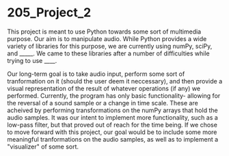 # 205_Project_2

This project is meant to use Python towards some sort of multimedia purpose.  Our aim is to manipulate audio.  While 
Python provides a wide variety of libraries for this purpose, we are currently using numPy, sciPy, and _____.  We came to
these libraries after a number of difficulties while trying to use ____.

Our long-term goal is to take audio input, perform some sort of tranformation on it (should the user deem it neccessary),
and then provide a visual representation of the result of whatever operations (if any) we performed.  Currently, the 
program has only basic functionality- allowing for the reversal of a sound sample or a change in time scale.  These are 
acheived by performing transformations on the numPy arrays that hold the audio samples. It was our intent to implement 
more functionality, such as a low-pass filter, but that proved out of reach for the time being. If we chose to move 
forward with this project, our goal would be to include some more meaningful tranformations on the audio samples, as 
well as to implement a "visualizer" of some sort.
